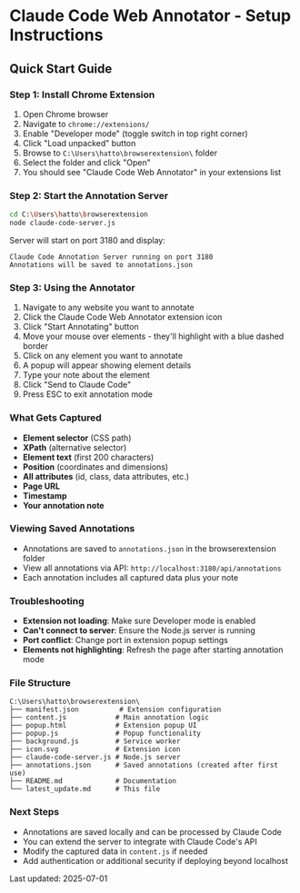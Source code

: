 # Claude Code Web Annotator - Setup Instructions

## Quick Start Guide

### Step 1: Install Chrome Extension
1. Open Chrome browser
2. Navigate to `chrome://extensions/`
3. Enable "Developer mode" (toggle switch in top right corner)
4. Click "Load unpacked" button
5. Browse to `C:\Users\hatto\browserextension\` folder
6. Select the folder and click "Open"
7. You should see "Claude Code Web Annotator" in your extensions list

### Step 2: Start the Annotation Server
```bash
cd C:\Users\hatto\browserextension
node claude-code-server.js
```

Server will start on port 3180 and display:
```
Claude Code Annotation Server running on port 3180
Annotations will be saved to annotations.json
```

### Step 3: Using the Annotator
1. Navigate to any website you want to annotate
2. Click the Claude Code Web Annotator extension icon
3. Click "Start Annotating" button
4. Move your mouse over elements - they'll highlight with a blue dashed border
5. Click on any element you want to annotate
6. A popup will appear showing element details
7. Type your note about the element
8. Click "Send to Claude Code"
9. Press ESC to exit annotation mode

### What Gets Captured
- **Element selector** (CSS path)
- **XPath** (alternative selector)
- **Element text** (first 200 characters)
- **Position** (coordinates and dimensions)
- **All attributes** (id, class, data attributes, etc.)
- **Page URL**
- **Timestamp**
- **Your annotation note**

### Viewing Saved Annotations
- Annotations are saved to `annotations.json` in the browserextension folder
- View all annotations via API: `http://localhost:3180/api/annotations`
- Each annotation includes all captured data plus your note

### Troubleshooting
- **Extension not loading**: Make sure Developer mode is enabled
- **Can't connect to server**: Ensure the Node.js server is running
- **Port conflict**: Change port in extension popup settings
- **Elements not highlighting**: Refresh the page after starting annotation mode

### File Structure
```
C:\Users\hatto\browserextension\
├── manifest.json          # Extension configuration
├── content.js            # Main annotation logic
├── popup.html            # Extension popup UI
├── popup.js              # Popup functionality
├── background.js         # Service worker
├── icon.svg              # Extension icon
├── claude-code-server.js # Node.js server
├── annotations.json      # Saved annotations (created after first use)
├── README.md             # Documentation
└── latest_update.md      # This file
```

### Next Steps
- Annotations are saved locally and can be processed by Claude Code
- You can extend the server to integrate with Claude Code's API
- Modify the captured data in `content.js` if needed
- Add authentication or additional security if deploying beyond localhost

Last updated: 2025-07-01